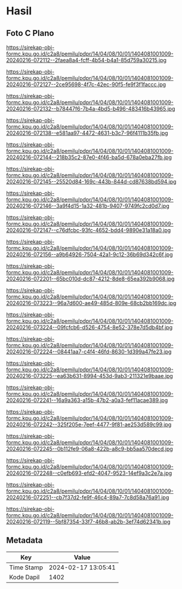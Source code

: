 # Hasil

## Foto C Plano

https://sirekap-obj-formc.kpu.go.id/c2a8/pemilu/pdpr/14/04/08/10/01/1404081001009-20240216-072112--2faea8a4-fcff-4b54-b4a1-85d759a30215.jpg

https://sirekap-obj-formc.kpu.go.id/c2a8/pemilu/pdpr/14/04/08/10/01/1404081001009-20240216-072127--2ce95698-4f7c-42ec-90f5-fe9f3f1faccc.jpg

https://sirekap-obj-formc.kpu.go.id/c2a8/pemilu/pdpr/14/04/08/10/01/1404081001009-20240216-072132--b78447f6-7b4a-4bd5-b496-483416b43965.jpg

https://sirekap-obj-formc.kpu.go.id/c2a8/pemilu/pdpr/14/04/08/10/01/1404081001009-20240216-072138--e581aa97-4472-4631-b3c7-96f4111b35fb.jpg

https://sirekap-obj-formc.kpu.go.id/c2a8/pemilu/pdpr/14/04/08/10/01/1404081001009-20240216-072144--218b35c2-87e0-4f46-ba5d-678a0eba27fb.jpg

https://sirekap-obj-formc.kpu.go.id/c2a8/pemilu/pdpr/14/04/08/10/01/1404081001009-20240216-072145--25520d84-169c-443b-844d-cd87638bd594.jpg

https://sirekap-obj-formc.kpu.go.id/c2a8/pemilu/pdpr/14/04/08/10/01/1404081001009-20240216-072146--3a9f4d15-1a32-481b-9407-9749fc2cd0d7.jpg

https://sirekap-obj-formc.kpu.go.id/c2a8/pemilu/pdpr/14/04/08/10/01/1404081001009-20240216-072147--c76dfcbc-93fc-4652-bdd4-9890e31a18a0.jpg

https://sirekap-obj-formc.kpu.go.id/c2a8/pemilu/pdpr/14/04/08/10/01/1404081001009-20240216-072156--a9b64926-7504-42a1-9c12-36b69d342c6f.jpg

https://sirekap-obj-formc.kpu.go.id/c2a8/pemilu/pdpr/14/04/08/10/01/1404081001009-20240216-072201--65bc010d-dc87-4212-8de8-65ea392b9068.jpg

https://sirekap-obj-formc.kpu.go.id/c2a8/pemilu/pdpr/14/04/08/10/01/1404081001009-20240216-073223--96a7d600-ae49-485d-809e-68cb2bb169dc.jpg

https://sirekap-obj-formc.kpu.go.id/c2a8/pemilu/pdpr/14/04/08/10/01/1404081001009-20240216-073224--09fcfcb6-d526-4754-8e52-378e7d5db4bf.jpg

https://sirekap-obj-formc.kpu.go.id/c2a8/pemilu/pdpr/14/04/08/10/01/1404081001009-20240216-072224--08441aa7-c4f4-46fd-8630-1d399a47fe23.jpg

https://sirekap-obj-formc.kpu.go.id/c2a8/pemilu/pdpr/14/04/08/10/01/1404081001009-20240216-073225--ea63b631-8994-453d-9ab3-211321e9baae.jpg

https://sirekap-obj-formc.kpu.go.id/c2a8/pemilu/pdpr/14/04/08/10/01/1404081001009-20240216-072241--16a9a363-a15b-47b2-a0a3-fef11acae389.jpg

https://sirekap-obj-formc.kpu.go.id/c2a8/pemilu/pdpr/14/04/08/10/01/1404081001009-20240216-072242--325f205e-7eef-4477-9f81-ae253d589c99.jpg

https://sirekap-obj-formc.kpu.go.id/c2a8/pemilu/pdpr/14/04/08/10/01/1404081001009-20240216-072245--0b112fe9-06a8-422b-a8c9-bb5aa570decd.jpg

https://sirekap-obj-formc.kpu.go.id/c2a8/pemilu/pdpr/14/04/08/10/01/1404081001009-20240216-072248--c0efb693-efd2-4047-9523-14ef9a3c2e7a.jpg

https://sirekap-obj-formc.kpu.go.id/c2a8/pemilu/pdpr/14/04/08/10/01/1404081001009-20240216-072251--cb7f37d2-fe9f-46c4-89a7-7c8d58a76a91.jpg

https://sirekap-obj-formc.kpu.go.id/c2a8/pemilu/pdpr/14/04/08/10/01/1404081001009-20240216-072119--5bf87354-33f7-46b8-ab2b-3ef74d62341b.jpg


## Metadata

| Key        | Value               |
| ---------- | ------------------- |
| Time Stamp | 2024-02-17 13:05:41 |
| Kode Dapil | 1402                |



